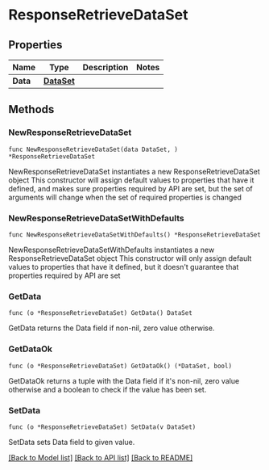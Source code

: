 # ResponseRetrieveDataSet

## Properties

Name | Type | Description | Notes
------------ | ------------- | ------------- | -------------
**Data** | [**DataSet**](DataSet.md) |  | 

## Methods

### NewResponseRetrieveDataSet

`func NewResponseRetrieveDataSet(data DataSet, ) *ResponseRetrieveDataSet`

NewResponseRetrieveDataSet instantiates a new ResponseRetrieveDataSet object
This constructor will assign default values to properties that have it defined,
and makes sure properties required by API are set, but the set of arguments
will change when the set of required properties is changed

### NewResponseRetrieveDataSetWithDefaults

`func NewResponseRetrieveDataSetWithDefaults() *ResponseRetrieveDataSet`

NewResponseRetrieveDataSetWithDefaults instantiates a new ResponseRetrieveDataSet object
This constructor will only assign default values to properties that have it defined,
but it doesn't guarantee that properties required by API are set

### GetData

`func (o *ResponseRetrieveDataSet) GetData() DataSet`

GetData returns the Data field if non-nil, zero value otherwise.

### GetDataOk

`func (o *ResponseRetrieveDataSet) GetDataOk() (*DataSet, bool)`

GetDataOk returns a tuple with the Data field if it's non-nil, zero value otherwise
and a boolean to check if the value has been set.

### SetData

`func (o *ResponseRetrieveDataSet) SetData(v DataSet)`

SetData sets Data field to given value.



[[Back to Model list]](../README.md#documentation-for-models) [[Back to API list]](../README.md#documentation-for-api-endpoints) [[Back to README]](../README.md)


